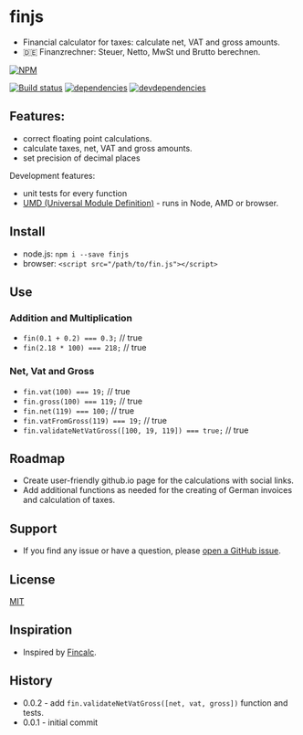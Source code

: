 # finjs

* Financial calculator for taxes: calculate net, VAT and gross amounts.
* :de: Finanzrechner: Steuer, Netto, MwSt und Brutto berechnen.

[![NPM][npm-image]][npm-url]

[![Build status][ci-image]][ci-url]
[![dependencies][dependencies-image]][dependencies-url]
[![devdependencies][devdependencies-image]][devdependencies-url]

## Features:

* correct floating point calculations.
* calculate taxes, net, VAT and gross amounts.
* set precision of decimal places

Development features:

* unit tests for every function
* [UMD (Universal Module Definition)](https://github.com/umdjs/umd) - runs in Node, AMD or browser.

## Install

* node.js: ``npm i --save finjs``
* browser: ``<script src="/path/to/fin.js"></script>``

## Use

### Addition and Multiplication

* ``fin(0.1 + 0.2) === 0.3;`` // true
* ``fin(2.18 * 100) === 218;`` // true

### Net, Vat and Gross

* ``fin.vat(100) === 19;`` // true
* ``fin.gross(100) === 119;`` // true
* ``fin.net(119) === 100;`` // true
* ``fin.vatFromGross(119) === 19;`` // true
* ``fin.validateNetVatGross([100, 19, 119]) === true;`` // true

## Roadmap

* Create user-friendly github.io page for the calculations with social links.
* Add additional functions as needed for the creating of German invoices and calculation of taxes.

## Support

* If you find any issue or have a question, please [open a GitHub issue](https://github.com/nikolaygit/finjs/issues).

## License

[MIT](LICENSE)

## Inspiration

* Inspired by [Fincalc](https://github.com/pensierinmusica/fincalc).

## History

* 0.0.2 - add ``fin.validateNetVatGross([net, vat, gross])`` function and tests.
* 0.0.1 - initial commit


[npm-image]: https://nodei.co/npm/finjs.png?downloads=true
[npm-url]: https://npmjs.org/package/finjs
[ci-image]: https://travis-ci.org/nikolaygit/finjs.png?branch=master
[ci-url]: https://travis-ci.org/nikolaygit/finjs
[dependencies-image]: https://david-dm.org/nikolaygit/finjs.png
[dependencies-url]: https://david-dm.org/nikolaygit/finjs
[devdependencies-image]: https://david-dm.org/nikolaygit/finjs/dev-status.png
[devdependencies-url]: https://david-dm.org/nikolaygit/finjs#info=devDependencies
